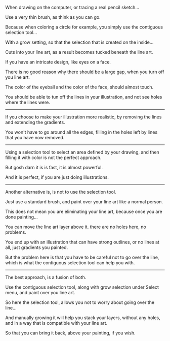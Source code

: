 When drawing on the computer,
or tracing a real pencil sketch...

Use a very thin brush,
as think as you can go.

Because when coloring a circle for example,
you simply use the contiguous selection tool...

With a grow setting,
so that the selection that is created on the inside...

Cuts into your line art,
as a result becomes tucked beneath the line art.

If you have an intricate design,
like eyes on a face.

There is no good reason why there should be a large gap,
when you turn off you line art.

The color of the eyeball and the color of the face,
should almost touch.

You should be able to tun off the lines in your illustration,
and not see holes where the lines were.

---

If you choose to make your illustration more realistic,
by removing the lines and extending the gradients.

You won't have to go around all the edges,
filling in the holes left by lines that you have now removed.

---

Using a selection tool to select an area defined by your drawing,
and then filling it with color is not the perfect approach.

But gosh darn it is is fast,
it is almost powerful.

And it is perfect,
if you are just doing illustrations.

---

Another alternative is,
is not to use the selection tool.

Just use a standard brush,
and paint over your line art like a normal person.

This does not mean you are eliminating your line art,
because once you are done painting...

You can move the line art layer above it.
there are no holes here, no problems.

You end up with an illustration that can have strong outlines,
or no lines at all, just gradients you painted.

But the problem here is that you have to be careful not to go over the line,
which is what the contiguous selection tool can help you with.

---

The best approach,
is a fusion of both.

Use the contiguous selection tool, along with grow selection under Select menu,
and paint over you line art.

So here the selection tool,
allows you not to worry about going over the line...

And manually growing it will help you stack your layers,
without any holes, and in a way that is compatible with your line art.

So that you can bring it back,
above your painting, if you wish.
